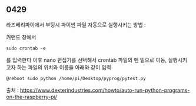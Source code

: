 ## 0429

라즈베리파이에서 부팅시 파이썬 파일 자동으로 실행시키는 방법 :

커맨드 창에서

```
sudo crontab -e
```
를 입력한다 이후 nano 편집기를 선택해서 crontab 파일의 맨 밑으로 이동, 실행시키고자 하는 파일의 위치와 이름을 아래와 같이 입력

```
@reboot sudo python /home/pi/Desktop/pyprog/pytest.py
```

출처 : https://www.dexterindustries.com/howto/auto-run-python-programs-on-the-raspberry-pi/
